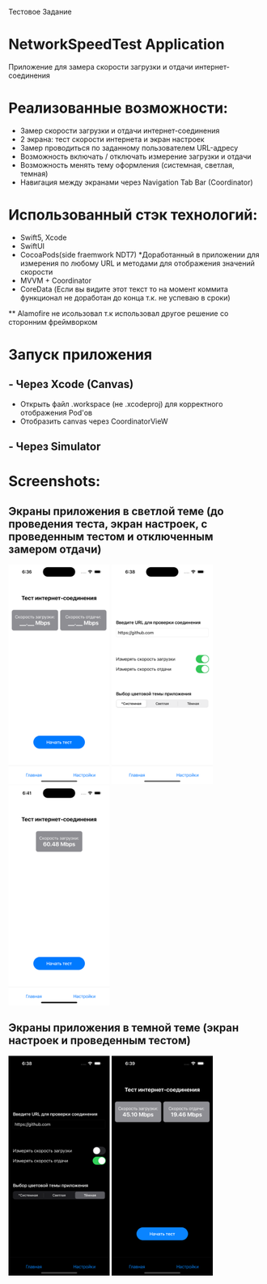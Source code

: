 Тестовое Задание 
# NetworkSpeedTest Application
Приложение для замера скорости загрузки и отдачи интернет-соединения

# Реализованные возможности:
- Замер скорости загрузки и отдачи интернет-соединения
- 2 экрана: тест скорости интернета и экран настроек
- Замер проводиться по заданному пользователем URL-адресу
- Возможность включать / отключать измерение загрузки и отдачи
- Возможность менять тему оформления (системная, светлая, темная)
- Навигация между экранами через Navigation Tab Bar (Coordinator)

# Использованный стэк технологий:
- Swift5, Xcode
- SwiftUI
- CocoaPods(side fraemwork NDT7) *Доработанный в приложении для измерения по любому URL и методами для отображения значений скорости
- MVVM + Coordinator
- CoreData (Если вы видите этот текст то на момент коммита функционал не доработан до конца т.к. не успеваю в сроки)

** Alamofire не исользовал т.к использовал другое решение со сторонним фреймворком

# Запуск приложения
## - Через Xcode (Canvas)
- Открыть файл .workspace (не .xcodeproj) для корректного отображения Pod'ов
- Отобразить canvas через CoordinatorVieW
## - Через Simulator

# Screenshots:
## Экраны приложения в светлой теме (до проведения теста, экран настроек, с проведенным тестом и отключенным замером отдачи)

<p float="left">
  <img src="GitScreenshots/ScreenShot1.png" width="200" />
  <img src="GitScreenshots/ScreenShot2.png" width="200" />
  <img src="GitScreenshots/ScreenShot3.png" width="200" />
</p>

## Экраны приложения в темной теме (экран настроек и проведенным тестом)

<p float="left">
  <img src="GitScreenshots/ScreenShot4.png" width="200" />
  <img src="GitScreenshots/ScreenShot5.png" width="200" />
</p>
